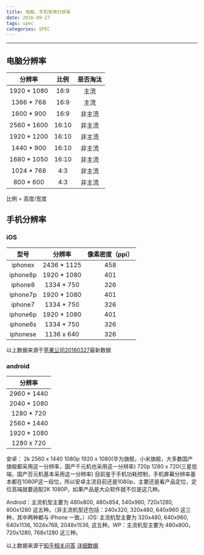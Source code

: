 ```yaml
---
title: 电脑、手机常用分辨率
date: 2016-09-27
tags: spec
categories: SPEC
---
```


----------

<!-- more -->

## 电脑分辨率

|    分辨率   |    比例   | 是否淘汰  |
| :-------: | :------: | :------: |
| 1920 * 1080   | 16:9  |  主流  |
| 1366 * 768   |   16:9 |  主流  |
| 1600 * 900 |    16:9 |非主流  |
| 2560 * 1600 |    16:10 |非主流  |
| 1920 * 1200 |    16:10 |非主流  |
| 1440 * 900   | 16:10  |  非主流  |
| 1680 * 1050   |   16:10 |  非主流  |
| 1024 * 768   |  4:3  |  非主流  |
| 800 * 600 |     4:3    |非主流  |

比例 = 高度/宽度 

## 手机分辨率

### iOS

|   型号  |   分辨率   |    像素密度（ppi）   |
|:-------:| :-------: | :------: | 
|iphonex  | 2436 * 1125   | 458  |  
|iphone8p  | 1920 * 1080   | 401 | 
|iphone8  | 1334 * 750   | 326  |  
|iphone7p  | 1920 * 1080   | 401  |
|iphone7  | 1334 * 750   | 326  |  
|iphone6p  |  1920 * 1080   | 401  |  
|iphone6s  | 1334 * 750   | 326  |  
|iphonese  | 1136 x 640   | 326  |  

以上数据来源于[苹果公司20180327](https://www.apple.com/cn/iphone/compare/)最新数据

### android
|    分辨率  |
| :-------: | 
| 2960 * 1440   |
| 2040 * 1080   |  
| 1280 * 720 |   
| 2560 * 1440   | 
| 1920 * 1080   |   
| 1280 x 720 |   

安卓： 
2k 2560 x 1440
1080p  1920 x 1080(华为旗舰，小米旗舰，大多数国产旗舰都采用这一分辨率，国产千元机也采用这一分辨率)
720p 1280 x 720(三星低端，国产百元机基本采用这一分辨率)
目前鉴于手机功耗控制，手机屏幕分辨率基本都在1080P这一段位，所以安卓主流目前还是1080p，主要还是看产品定位，定位高端就要适配2K 1080P，如果产品是大众软件就不仅是这几种。

Android：主流机型主要为 480x800, 480x854, 540x960, 720x1280, 800x1280 这五种。（非主流机型还包括：240x320, 320x480, 640x960 这三种，其中两种都与 iPhone 一致。）iOS: 主流机型主要为 320x480, 640x960, 640x1136, 1024x768, 2048x1536, 这五种。WP：主流机型主要为 480x800，720x1280, 768x1280 这三种。


以上数据来源于[知乎相关问答](https://www.zhihu.com/question/20440405)
[详细数据](http://www.xyaz.cn/thread-71-1-1.html)




